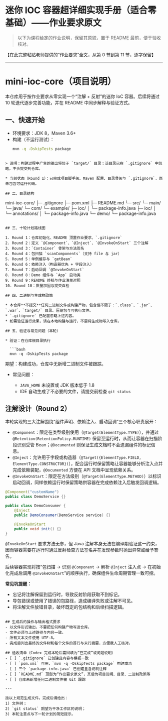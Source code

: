 # 迷你 IOC 容器超详细实现手册（适合零基础）——作业要求原文

> 以下为课程给定的作业说明，保留其原貌，置于 README 最前，便于验收核对。

【在此完整粘贴老师提供的“作业要求”全文，从第 0 节到第 11 节，逐字保留】

---

# mini-ioc-core（项目说明）

本仓库用于按作业要求从零实现一个“注解 + 反射”的迷你 IoC 容器。后续将通过 10 轮迭代逐步完善功能，并在 README 中同步解释与验证方式。

## 一、快速开始

- 环境要求：JDK 8，Maven 3.6+  
- 构建（不运行测试）：  
  ```bash
  mvn -q -DskipTests package
```

> 说明：构建过程中产生的输出将位于 `target/` 目录；该目录已在 `.gitignore` 中忽略，不会提交到仓库。

* 当前状态（Round 1）：已完成项目脚手架、Maven 配置、目录骨架与 `.gitignore`，尚未包含可运行代码。

## 二、目录结构

```
mini-ioc-core/
├─ .gitignore
├─ pom.xml
├─ README.md
└─ src/
   └─ main/
      └─ java/
         └─ com/
            └─ example/
               ├─ ioc/
               │  └─ package-info.java
               ├─ ioc/
               │  └─ annotations/
               │     └─ package-info.java
               └─ demo/
                  └─ package-info.java
```

## 三、十轮计划路线图

1. Round 1：仓库初始化、README 顶置作业要求、`.gitignore`
2. Round 2：定义 `@Component`、`@Inject`、`@InvokeOnStart` 三个注解
3. Round 3：`Container` 骨架与方法签名
4. Round 4：包扫描 `scanComponents`（支持 file 与 jar）
5. Round 5：单例缓存与 `getBean`
6. Round 6：依赖注入（构造器优先 + 字段注入）
7. Round 7：启动回调 `@InvokeOnStart`
8. Round 8：Demo 组件与 `App` 启动类
9. Round 9：README 终稿与作业清单对照
10. Round 10：质量加固与提交自检

## 四、二进制与生成物政策

* 本仓库**不提交**任何二进制文件或构建产物，包含但不限于：`.class`、`.jar`、`.war`、`target/` 目录、压缩包与可执行文件。
* `.gitignore` 已配置忽略上述内容。
* 如需验证运行效果，请在本地构建与运行，不要将生成物写入仓库。

## 五、验证与常见问题（本轮）

* 验证：在仓库根目录执行

  ```bash
  mvn -q -DskipTests package
  ```

  期望：构建成功，仓库中无新增二进制文件被跟踪。
* 常见问题：

  * `JAVA_HOME` 未设置或 JDK 版本低于 1.8
  * IDE 自动生成了不必要的文件，请提交前检查 `git status`


## 注解设计（Round 2）

本轮实现的三大注解围绕“组件声明、依赖注入、启动回调”三个核心职责展开：

- `@Component`：限定在类型级别使用（`@Target(ElementType.TYPE)`），并通过 `@Retention(RetentionPolicy.RUNTIME)` 保留至运行时，从而让容器在扫描阶段识别受管 Bean；`@Documented` 则保证生成文档时不会遗漏组件的标记信息。
- `@Inject`：允许用于字段或构造器（`@Target({ElementType.FIELD, ElementType.CONSTRUCTOR})`），配合运行时保留策略让容器能够分析注入点并完成依赖装配，`@Documented` 方便在 API 文档中呈现依赖关系。
- `@InvokeOnStart`：限定在方法级别（`@Target(ElementType.METHOD)`）以标识启动回调，同样依赖运行时保留策略供容器在完成依赖注入后触发回调逻辑。

```java
@Component("customName")
public class DemoService {}

public class DemoConsumer {
    @Inject
    public DemoConsumer(DemoService service) {}

    @InvokeOnStart
    public void init() {}
}
```

`@InvokeOnStart` 要求方法无参，但 Java 注解本身无法在编译期验证这一约束，因而容器需要在运行时通过反射检查方法签名并在发现参数时抛出异常或给予警告。

后续容器实现将按“包扫描 → 识别 `@Component` → 解析 `@Inject` 注入点 → 在初始化完成后调用 `@InvokeOnStart`”的顺序执行，确保组件生命周期管理一致可控。

**常见坑提醒：**

- 忘记将注解保留到运行时，导致反射阶段获取不到标记。
- 导包错误或使用了错误的包路径，造成编译失败或注解不可见。
- 将注解文件放错目录，破坏既定的包结构和后续扫描逻辑。


```

## 生成后的操作与输出格式要求
- 以文件形式输出，不要把任何构建产物写进仓库。  
- 文件必须与上述路径与内容一致。  
- 所有文本文件使用 UTF-8。  
- 完成后列出最终的文件树和每个文件的首行与末行摘要，方便我人工核对。

## 验收清单（Codex 完成本轮后需回填为“已完成”或问题说明）
- [ ] `.gitignore` 已创建且内容与模板一致  
- [ ] `pom.xml` 可用，`mvn -q -DskipTests package` 构建成功  
- [ ] 三个 `package-info.java` 已创建且含说明注释  
- [ ] `README.md` 顶部为“作业要求原文”，其后为项目说明、目录、二进制政策等  
- [ ] 仓库未新增任何二进制文件被 Git 跟踪

---

按以上规范生成文件。完成后请给出：  
1) 文件树；  
2) `git status` 期望为干净工作区的说明；  
3) 本轮注意点与下一轮计划的简短提示。
